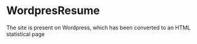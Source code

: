 # WordpresResume
The site is present on Wordpress, which has been converted to an HTML statistical page
